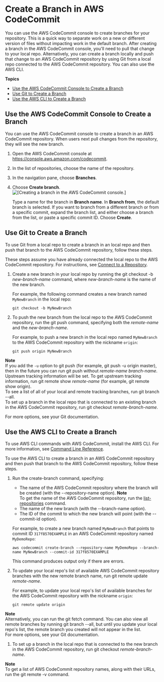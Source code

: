 # Create a Branch in AWS CodeCommit<a name="how-to-create-branch"></a>

You can use the AWS CodeCommit console to create branches for your repository\. This is a quick way to separate work on a new or different version of files without impacting work in the default branch\. After creating a branch in the AWS CodeCommit console, you'll need to pull that change to your local repo\. Alternatively, you can create a branch locally and push that change to an AWS CodeCommit repository by using Git from a local repo connected to the AWS CodeCommit repository\. You can also use the AWS CLI\.

**Topics**
+ [Use the AWS CodeCommit Console to Create a Branch](#how-to-create-branch-console)
+ [Use Git to Create a Branch](#how-to-create-branch-git)
+ [Use the AWS CLI to Create a Branch](#how-to-create-branch-cli)

## Use the AWS CodeCommit Console to Create a Branch<a name="how-to-create-branch-console"></a>

You can use the AWS CodeCommit console to create a branch in an AWS CodeCommit repository\. When users next pull changes from the repository, they will see the new branch\.

1. Open the AWS CodeCommit console at [https://console\.aws\.amazon\.com/codecommit](https://console.aws.amazon.com/codecommit)\.

1. In the list of repositories, choose the name of the repository\. 

1. In the navigation pane, choose **Branches**\.

1. Choose **Create branch**\.   
![\[Creating a branch in the AWS CodeCommit console.\]](http://docs.aws.amazon.com/codecommit/latest/userguide/images/codecommit-branches-create.png)

   Type a name for the branch in **Branch name**\. In **Branch from**, the default branch is selected\. If you want to branch from a different branch or from a specific commit, expand the branch list, and either choose a branch from the list, or paste a specific commit ID\. Choose **Create**\.

## Use Git to Create a Branch<a name="how-to-create-branch-git"></a>

To use Git from a local repo to create a branch in an local repo and then push that branch to the AWS CodeCommit repository, follow these steps\.

These steps assume you have already connected the local repo to the AWS CodeCommit repository\. For instructions, see [Connect to a Repository](how-to-connect.md)\.

1. Create a new branch in your local repo by running the git checkout \-b *new\-branch\-name* command, where *new\-branch\-name* is the name of the new branch\.

   For example, the following command creates a new branch named `MyNewBranch` in the local repo:

   ```
   git checkout -b MyNewBranch
   ```

1. To push the new branch from the local repo to the AWS CodeCommit repository, run the git push command, specifying both the *remote\-name* and the *new\-branch\-name*\. 

   For example, to push a new branch in the local repo named `MyNewBranch` to the AWS CodeCommit repository with the nickname `origin`:

   ```
   git push origin MyNewBranch
   ```

**Note**  
If you add the `-u` option to git push \(for example, git push \-u origin master\), then in the future you can run git push without *remote\-name* *branch\-name*\. Upstream tracking information will be set\. To get upstream tracking information, run git remote show *remote\-name* \(for example, git remote show origin\)\.  
To see a list of all of your local and remote tracking branches, run git branch \-\-all\.  
To set up a branch in the local repo that is connected to an existing branch in the AWS CodeCommit repository, run git checkout *remote\-branch\-name*\.

For more options, see your Git documentation\.

## Use the AWS CLI to Create a Branch<a name="how-to-create-branch-cli"></a>

To use AWS CLI commands with AWS CodeCommit, install the AWS CLI\. For more information, see [Command Line Reference](cmd-ref.md)\. 

To use the AWS CLI to create a branch in an AWS CodeCommit repository and then push that branch to the AWS CodeCommit repository, follow these steps\.

1. Run the create\-branch command, specifying:
   + The name of the AWS CodeCommit repository where the branch will be created \(with the \-\-repository\-name option\)\.
**Note**  
To get the name of the AWS CodeCommit repository, run the [list\-repositories](how-to-view-repository-details.md#how-to-view-repository-details-no-name-cli) command\.
   + The name of the new branch \(with the \-\-branch\-name option\)\.
   + The ID of the commit to which the new branch will point \(with the \-\-commit\-id option\)\.

   For example, to create a new branch named `MyNewBranch` that points to commit ID `317f8570EXAMPLE` in an AWS CodeCommit repository named `MyDemoRepo`:

   ```
   aws codecommit create-branch --repository-name MyDemoRepo --branch-name MyNewBranch --commit-id 317f8570EXAMPLE
   ```

   This command produces output only if there are errors\.

1. To update your local repo's list of available AWS CodeCommit repository branches with the new remote branch name, run git remote update *remote\-name*\.

   For example, to update your local repo's list of available branches for the AWS CodeCommit repository with the nickname `origin`:

   ```
   git remote update origin 
   ```
**Note**  
Alternatively, you can run the git fetch command\. You can also view all remote branches by running git branch \-\-all, but until you update your local repo's list, the remote branch you created will not appear in the list\.   
For more options, see your Git documentation\.

1. To set up a branch in the local repo that is connected to the new branch in the AWS CodeCommit repository, run git checkout *remote\-branch\-name*\.

**Note**  
 To get a list of AWS CodeCommit repository names, along with their URLs, run the git remote \-v command\.